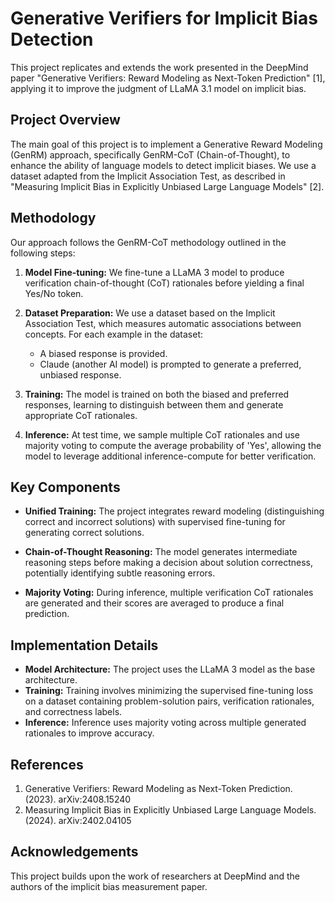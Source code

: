 # Generative Verifiers for Implicit Bias Detection

This project replicates and extends the work presented in the DeepMind paper "Generative Verifiers: Reward Modeling as Next-Token Prediction" [1], applying it to improve the judgment of LLaMA 3.1 model on implicit bias.

## Project Overview

The main goal of this project is to implement a Generative Reward Modeling (GenRM) approach, specifically GenRM-CoT (Chain-of-Thought), to enhance the ability of language models to detect implicit biases. We use a dataset adapted from the Implicit Association Test, as described in "Measuring Implicit Bias in Explicitly Unbiased Large Language Models" [2].

## Methodology

Our approach follows the GenRM-CoT methodology outlined in the following steps:

1. **Model Fine-tuning:** We fine-tune a LLaMA 3 model to produce verification chain-of-thought (CoT) rationales before yielding a final Yes/No token.

2. **Dataset Preparation:** We use a dataset based on the Implicit Association Test, which measures automatic associations between concepts. For each example in the dataset:
   - A biased response is provided.
   - Claude (another AI model) is prompted to generate a preferred, unbiased response.

3. **Training:** The model is trained on both the biased and preferred responses, learning to distinguish between them and generate appropriate CoT rationales.

4. **Inference:** At test time, we sample multiple CoT rationales and use majority voting to compute the average probability of 'Yes', allowing the model to leverage additional inference-compute for better verification.

## Key Components

- **Unified Training:** The project integrates reward modeling (distinguishing correct and incorrect solutions) with supervised fine-tuning for generating correct solutions.

- **Chain-of-Thought Reasoning:** The model generates intermediate reasoning steps before making a decision about solution correctness, potentially identifying subtle reasoning errors.

- **Majority Voting:** During inference, multiple verification CoT rationales are generated and their scores are averaged to produce a final prediction.

## Implementation Details

- **Model Architecture:** The project uses the LLaMA 3 model as the base architecture.
- **Training:** Training involves minimizing the supervised fine-tuning loss on a dataset containing problem-solution pairs, verification rationales, and correctness labels.
- **Inference:** Inference uses majority voting across multiple generated rationales to improve accuracy.

<!-- ## Results

(Include a brief summary of your results here, comparing the performance of your GenRM-CoT approach to baseline models in detecting and mitigating implicit bias.)

## Future Work

- Explore the use of synthetic verification rationales to further improve model performance.
- Investigate the model's performance on other types of bias beyond those captured in the current dataset.
- Analyze the generated CoT rationales to gain insights into the model's reasoning process about bias. -->

## References

1. Generative Verifiers: Reward Modeling as Next-Token Prediction. (2023). arXiv:2408.15240
2. Measuring Implicit Bias in Explicitly Unbiased Large Language Models. (2024). arXiv:2402.04105

## Acknowledgements

This project builds upon the work of researchers at DeepMind and the authors of the implicit bias measurement paper.